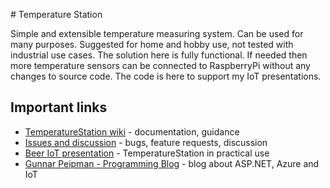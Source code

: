 ﻿﻿# Temperature Station

Simple and extensible temperature measuring system. Can be used for many purposes. Suggested for home and hobby use, not tested with industrial use cases. The solution here is fully functional. If needed then more temperature sensors can be connected to RaspberryPi without any changes to source code. The code is here to support my IoT presentations.

## Important links

* [TemperatureStation wiki](https://github.com/gpeipman/TemperatureStation/wiki) - documentation, guidance
* [Issues and discussion](https://github.com/gpeipman/TemperatureStation/issues) - bugs, feature requests, discussion
* [Beer IoT presentation](http://gunnarpeipman.com/presentations/brewing-eisbock-with-raspberry-pi-and-windows-10-iot/) - TemperatureStation in practical use
* [Gunnar Peipman - Programming Blog](http://gunnarpeipman.com/) - blog about ASP.NET, Azure and IoT
